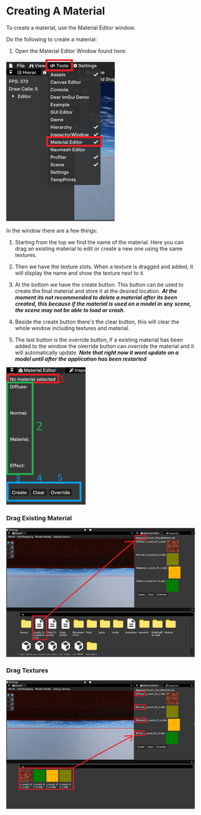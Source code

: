 # Creating A Material

To create a material, use the Material Editor window.

Do the following to create a material:

1. Open the Material Editor Window found here:

![FindMaterial](MaterialEditorFind.png)

In the window there are a few things: 

1. Starting from the top we find the name of the material. Here you can drag an existing material to edit or create a new one using the same textures.

2. Then we have the texture slots. When a texture is dragged and added, it will display the name and show the texture next to it.

3. At the bottom we have the create button. This button can be used to create the final material and store it at the desired location.
***At the moment its not recommended to delete a material after its been created, this because if the material is used on a model in*** **any** ***scene, the scene may not be able to load or crash.***

4. Beside the create button there's the clear button, this will clear the whole window including textures and material.

5. The last button is the override button, if a existing material has been added to the window the override button can override the material and it will automatically update.
***Note that right now it wont update on a model until after the application has been restarted***

![MaterialWindow](MaterialEditorWindow.png)

### Drag Existing Material

![DragMaterial](DragMaterial.png)

### Drag Textures

![DragTexture](DragTexture.png)
